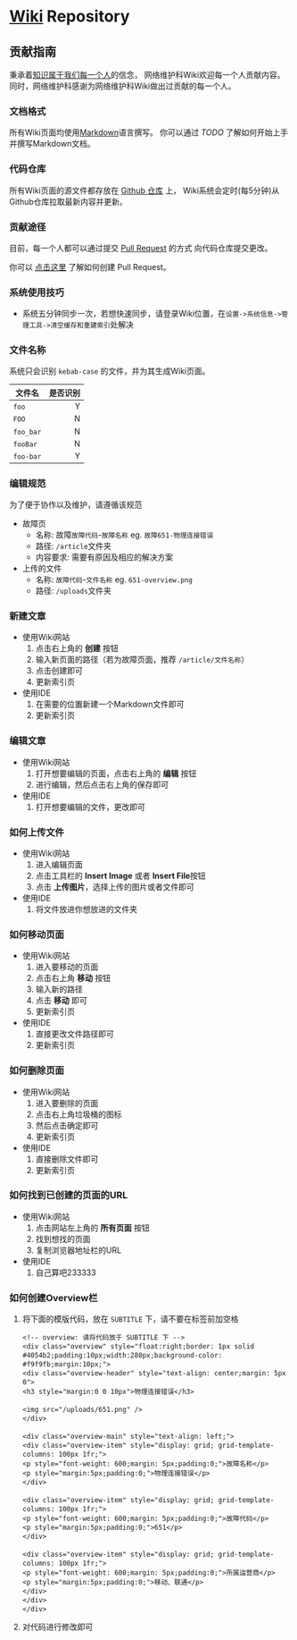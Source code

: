 # [Wiki](http://wiki.sola.love) Repository

## 贡献指南

秉承着[知识属于我们每一个人](https://www.youtube.com/watch?v=eAORm-8b1Eg)的信念，
网络维护科Wiki欢迎每一个人贡献内容。同时，网络维护科感谢为网络维护科Wiki做出过贡献的每一个人。

### 文档格式

所有Wiki页面均使用[Markdown](https://en.wikipedia.org/wiki/Markdown)语言撰写。
你可以通过 *TODO* 了解如何开始上手并撰写Markdown文档。

### 代码仓库

所有Wiki页面的源文件都存放在 [Github 仓库](https://github.com/ZSCNetSupportDept/wiki) 上，
Wiki系统会定时(每5分钟)从Github仓库拉取最新内容并更新。

### 贡献途径

目前，每一个人都可以通过提交 [Pull Request](https://github.com/ZSCNetSupportDept/wiki/pulls) 的方式
向代码仓库提交更改。

你可以 [点击这里](https://github.com/ZSCNetSupportDept/wiki) 了解如何创建 Pull Request。

### 系统使用技巧

- 系统五分钟同步一次，若想快速同步，请登录Wiki位置，在`设置->系统信息->管理工具->清空缓存和重建索引`处解决

### 文件名称

系统只会识别 `kebab-case` 的文件，并为其生成Wiki页面。

|文件名|是否识别|
|-----|-------:|
|`foo`|Y|
|`FOO`|N|
|`foo_bar`|N|
|`fooBar`|N|
|`foo-bar`|Y|

### 编辑规范

为了便于协作以及维护，请遵循该规范

- 故障页
    - 名称: 故障`故障代码`-`故障名称` eg. `故障651-物理连接错误`
    - 路径: `/article`文件夹
    - 内容要求: 需要有原因及相应的解决方案
- 上传的文件
    - 名称: `故障代码`-`文件名称` eg. `651-overview.png`
    - 路径: `/uploads`文件夹

### 新建文章

- 使用Wiki网站
    1. 点击右上角的 **创建** 按钮
    2. 输入新页面的路径（若为故障页面，推荐 `/article/文件名称`）
    3. 点击创建即可
    4. 更新索引页
- 使用IDE
    1. 在需要的位置新建一个Markdown文件即可
    2. 更新索引页

### 编辑文章

- 使用Wiki网站
    1. 打开想要编辑的页面，点击右上角的 **编辑** 按钮
    2. 进行编辑，然后点击右上角的保存即可
- 使用IDE
    1. 打开想要编辑的文件，更改即可
    
### 如何上传文件

- 使用Wiki网站
    1. 进入编辑页面
    2. 点击工具栏的 **Insert Image** 或者 **Insert File**按钮
    3. 点击 **上传图片**，选择上传的图片或者文件即可
- 使用IDE
    1. 将文件放进你想放进的文件夹
    
### 如何移动页面

- 使用Wiki网站
    1. 进入要移动的页面
    2. 点击右上角 **移动** 按钮
    3. 输入新的路径
    4. 点击 **移动** 即可
    5. 更新索引页
- 使用IDE
    1. 直接更改文件路径即可
    2. 更新索引页
    
### 如何删除页面

- 使用Wiki网站
    1. 进入要删除的页面
    2. 点击右上角垃圾桶的图标
    3. 然后点击确定即可
    4. 更新索引页
- 使用IDE
    1. 直接删除文件即可
    2. 更新索引页
    
### 如何找到已创建的页面的URL

- 使用Wiki网站
    1. 点击网站左上角的 **所有页面** 按钮
    2. 找到想找的页面
    3. 复制浏览器地址栏的URL
- 使用IDE
    1. 自己算吧233333
    
### 如何创建Overview栏

1. 将下面的模版代码，放在 `SUBTITLE` 下，请不要在标签前加空格
    ```text
    <!-- overview: 请将代码放于 SUBTITLE 下 -->
    <div class="overview" style="float:right;border: 1px solid #4054b2;padding:10px;width:280px;background-color: #f9f9fb;margin:10px;">
    <div class="overview-header" style="text-align: center;margin: 5px 0">
    <h3 style="margin:0 0 10px">物理连接错误</h3>
     
    <img src="/uploads/651.png" />
    </div>
    
    <div class="overview-main" style="text-align: left;">
    <div class="overview-item" style="display: grid; grid-template-columns: 100px 1fr;">
    <p style="font-weight: 600;margin: 5px;padding:0;">故障名称</p>
    <p style="margin:5px;padding:0;">物理连接错误</p>
    </div>
    
    <div class="overview-item" style="display: grid; grid-template-columns: 100px 1fr;">
    <p style="font-weight: 600;margin: 5px;padding:0;">故障代码</p>
    <p style="margin:5px;padding:0;">651</p>
    </div>
    
    <div class="overview-item" style="display: grid; grid-template-columns: 100px 1fr;">
    <p style="font-weight: 600;margin: 5px;padding:0;">所属运营商</p>
    <p style="margin:5px;padding:0;">移动、联通</p>
    </div>
    </div>
    </div>
    ```
2. 对代码进行修改即可
